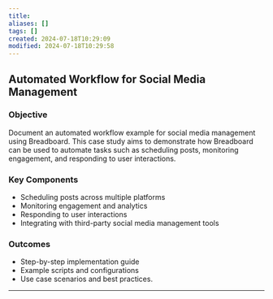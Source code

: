 ```yaml
---
title: 
aliases: []
tags: []
created: 2024-07-18T10:29:09
modified: 2024-07-18T10:29:58
---
```


## Automated Workflow for Social Media Management

### Objective

Document an automated workflow example for social media management using Breadboard. This case study aims to demonstrate how Breadboard can be used to automate tasks such as scheduling posts, monitoring engagement, and responding to user interactions.

### Key Components

- Scheduling posts across multiple platforms
- Monitoring engagement and analytics
- Responding to user interactions
- Integrating with third-party social media management tools

### Outcomes

- Step-by-step implementation guide
- Example scripts and configurations
- Use case scenarios and best practices.

---
